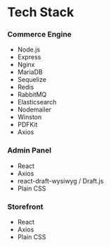 # Tech Stack

### Commerce Engine

* Node.js
* Express
* Nginx
* MariaDB
* Sequelize
* Redis
* RabbitMQ
* Elasticsearch
* Nodemailer
* Winston
* PDFKit
* Axios

### Admin Panel

* React
* Axios
* react-draft-wysiwyg / Draft.js
* Plain CSS

### Storefront

* React
* Axios
* Plain CSS

